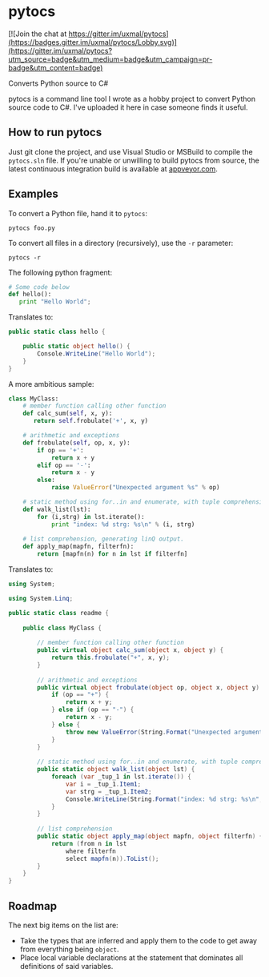 # pytocs

[![Join the chat at https://gitter.im/uxmal/pytocs](https://badges.gitter.im/uxmal/pytocs/Lobby.svg)](https://gitter.im/uxmal/pytocs?utm_source=badge&utm_medium=badge&utm_campaign=pr-badge&utm_content=badge)

Converts Python source to C#

pytocs is a command line tool I wrote as a hobby project to convert Python source code to C#. 
I've uploaded it here in case someone finds it useful.

## How to run pytocs

Just git clone the project, and use Visual Studio or MSBuild to compile the `pytocs.sln` file. If you're unable or unwilling to build pytocs from source, the latest continuous integration build
is available at [appveyor.com](https://ci.appveyor.com/project/uxmal/pytocs/build/artifacts). 

## Examples

To convert a Python file, hand it to `pytocs`:

    pytocs foo.py
	
To convert all files in a directory (recursively), use the `-r` parameter:

    pytocs -r 
	
The following python fragment:

```Python
# Some code below
def hello():
   print "Hello World";
```

Translates to:

```C#
public static class hello {

    public static object hello() {
	    Console.WriteLine("Hello World");
    }
}
```

A more ambitious sample:
```Python
class MyClass:
    # member function calling other function
    def calc_sum(self, x, y):
       return self.frobulate('+', x, y)

    # arithmetic and exceptions
    def frobulate(self, op, x, y):
        if op == '+':
            return x + y
        elif op == '-':
            return x - y
        else:
            raise ValueError("Unexpected argument %s" % op)

    # static method using for..in and enumerate, with tuple comprehension
    def walk_list(lst):
        for (i,strg) in lst.iterate():
            print "index: %d strg: %s\n" % (i, strg)
 
    # list comprehension, generating linQ output.
    def apply_map(mapfn, filterfn):
        return [mapfn(n) for n in lst if filterfn]
```
Translates to:
```C#
using System;

using System.Linq;

public static class readme {
    
    public class MyClass {
        
        // member function calling other function
        public virtual object calc_sum(object x, object y) {
            return this.frobulate("+", x, y);
        }
        
        // arithmetic and exceptions
        public virtual object frobulate(object op, object x, object y) {
            if (op == "+") {
                return x + y;
            } else if (op == "-") {
                return x - y;
            } else {
                throw new ValueError(String.Format("Unexpected argument %s", op));
            }
        }
        
        // static method using for..in and enumerate, with tuple comprehension
        public static object walk_list(object lst) {
            foreach (var _tup_1 in lst.iterate()) {
                var i = _tup_1.Item1;
                var strg = _tup_1.Item2;
                Console.WriteLine(String.Format("index: %d strg: %s\n", i, strg));
            }
        }
        
        // list comprehension
        public static object apply_map(object mapfn, object filterfn) {
            return (from n in lst
                where filterfn
                select mapfn(n)).ToList();
        }
    }
}
```

## Roadmap

The next big items on the list are:
* Take the types that are inferred and apply them to the code to get away from everything being `object`.
* Place local variable declarations at the statement that dominates all definitions of said variables.
